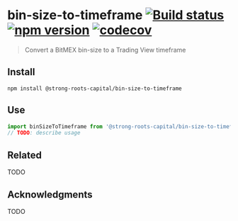 # bin-size-to-timeframe [![Build status](https://travis-ci.org/strong-roots-capital/bin-size-to-timeframe.svg?branch=master)](https://travis-ci.org/strong-roots-capital/bin-size-to-timeframe) [![npm version](https://img.shields.io/npm/v/@strong-roots-capital/bin-size-to-timeframe.svg)](https://npmjs.org/package/@strong-roots-capital/bin-size-to-timeframe) [![codecov](https://codecov.io/gh/strong-roots-capital/bin-size-to-timeframe/branch/master/graph/badge.svg)](https://codecov.io/gh/strong-roots-capital/bin-size-to-timeframe)

> Convert a BitMEX bin-size to a Trading View timeframe

## Install

``` shell
npm install @strong-roots-capital/bin-size-to-timeframe
```

## Use

``` typescript
import binSizeToTimeframe from '@strong-roots-capital/bin-size-to-timeframe'
// TODO: describe usage
```

## Related

TODO

## Acknowledgments

TODO
